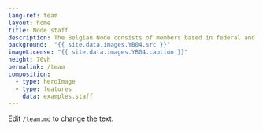```yaml
---
lang-ref: team
layout: home
title: Node staff
description: The Belgian Node consists of members based in federal and regional research institutes.
background:  "{{ site.data.images.YB04.src }}"
imageLicense: "{{ site.data.images.YB04.caption }}"
height: 70vh
permalink: /team
composition:
  - type: heroImage
  - type: features
    data: examples.staff
---
```


Edit `/team.md` to change the text.

